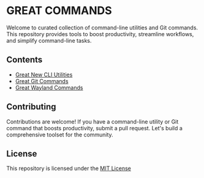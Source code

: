 # GREAT COMMANDS

Welcome to curated collection of command-line utilities and Git commands. 
This repository provides tools to boost productivity, streamline workflows, and simplify command-line tasks.

## Contents

- [Great New CLI Utilities](#great-new-cli-utilities)
- [Great Git Commands](#great-git-commands)
- [Great Wayland Commands](#great-wayland-commands)


## Contributing

Contributions are welcome! If you have a command-line utility or Git command that boosts productivity, submit a pull request. Let's build a comprehensive toolset for the community.

## License

This repository is licensed under the [MIT License](LICENSE)


